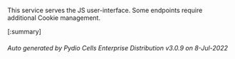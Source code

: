 






This service serves the JS user-interface. Some endpoints require additional Cookie management.

[:summary]

###### Auto generated by Pydio Cells Enterprise Distribution v3.0.9 on 8-Jul-2022
